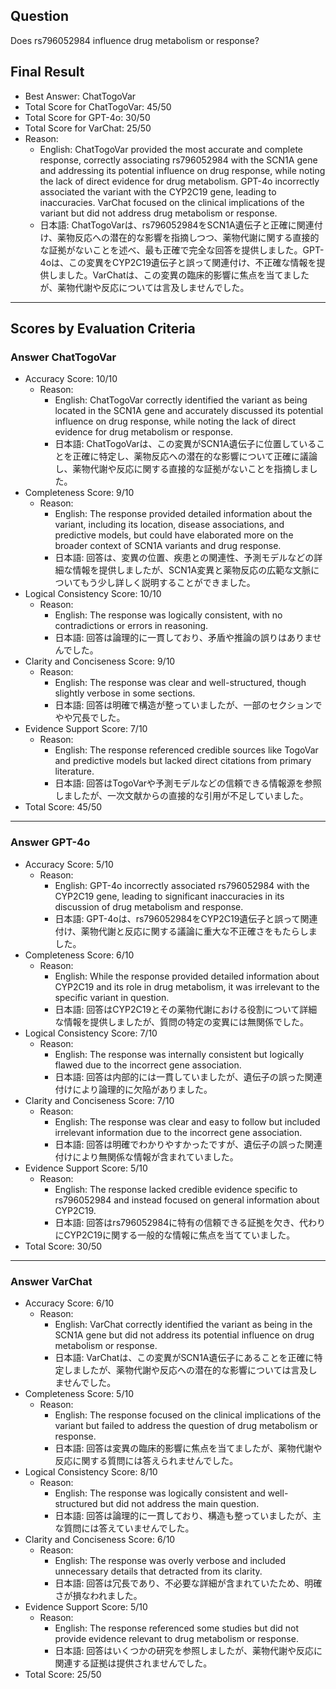 ## Question

Does rs796052984 influence drug metabolism or response?

## Final Result

- Best Answer: ChatTogoVar
- Total Score for ChatTogoVar: 45/50
- Total Score for GPT-4o: 30/50
- Total Score for VarChat: 25/50
- Reason:
  - English: ChatTogoVar provided the most accurate and complete response, correctly associating rs796052984 with the SCN1A gene and addressing its potential influence on drug response, while noting the lack of direct evidence for drug metabolism. GPT-4o incorrectly associated the variant with the CYP2C19 gene, leading to inaccuracies. VarChat focused on the clinical implications of the variant but did not address drug metabolism or response.
  - 日本語: ChatTogoVarは、rs796052984をSCN1A遺伝子と正確に関連付け、薬物反応への潜在的な影響を指摘しつつ、薬物代謝に関する直接的な証拠がないことを述べ、最も正確で完全な回答を提供しました。GPT-4oは、この変異をCYP2C19遺伝子と誤って関連付け、不正確な情報を提供しました。VarChatは、この変異の臨床的影響に焦点を当てましたが、薬物代謝や反応については言及しませんでした。

---

## Scores by Evaluation Criteria

### Answer ChatTogoVar
- Accuracy Score: 10/10
  - Reason: 
    - English: ChatTogoVar correctly identified the variant as being located in the SCN1A gene and accurately discussed its potential influence on drug response, while noting the lack of direct evidence for drug metabolism or response.
    - 日本語: ChatTogoVarは、この変異がSCN1A遺伝子に位置していることを正確に特定し、薬物反応への潜在的な影響について正確に議論し、薬物代謝や反応に関する直接的な証拠がないことを指摘しました。
- Completeness Score: 9/10
  - Reason: 
    - English: The response provided detailed information about the variant, including its location, disease associations, and predictive models, but could have elaborated more on the broader context of SCN1A variants and drug response.
    - 日本語: 回答は、変異の位置、疾患との関連性、予測モデルなどの詳細な情報を提供しましたが、SCN1A変異と薬物反応の広範な文脈についてもう少し詳しく説明することができました。
- Logical Consistency Score: 10/10
  - Reason: 
    - English: The response was logically consistent, with no contradictions or errors in reasoning.
    - 日本語: 回答は論理的に一貫しており、矛盾や推論の誤りはありませんでした。
- Clarity and Conciseness Score: 9/10
  - Reason: 
    - English: The response was clear and well-structured, though slightly verbose in some sections.
    - 日本語: 回答は明確で構造が整っていましたが、一部のセクションでやや冗長でした。
- Evidence Support Score: 7/10
  - Reason: 
    - English: The response referenced credible sources like TogoVar and predictive models but lacked direct citations from primary literature.
    - 日本語: 回答はTogoVarや予測モデルなどの信頼できる情報源を参照しましたが、一次文献からの直接的な引用が不足していました。
- Total Score: 45/50

---

### Answer GPT-4o
- Accuracy Score: 5/10
  - Reason: 
    - English: GPT-4o incorrectly associated rs796052984 with the CYP2C19 gene, leading to significant inaccuracies in its discussion of drug metabolism and response.
    - 日本語: GPT-4oは、rs796052984をCYP2C19遺伝子と誤って関連付け、薬物代謝と反応に関する議論に重大な不正確さをもたらしました。
- Completeness Score: 6/10
  - Reason: 
    - English: While the response provided detailed information about CYP2C19 and its role in drug metabolism, it was irrelevant to the specific variant in question.
    - 日本語: 回答はCYP2C19とその薬物代謝における役割について詳細な情報を提供しましたが、質問の特定の変異には無関係でした。
- Logical Consistency Score: 7/10
  - Reason: 
    - English: The response was internally consistent but logically flawed due to the incorrect gene association.
    - 日本語: 回答は内部的には一貫していましたが、遺伝子の誤った関連付けにより論理的に欠陥がありました。
- Clarity and Conciseness Score: 7/10
  - Reason: 
    - English: The response was clear and easy to follow but included irrelevant information due to the incorrect gene association.
    - 日本語: 回答は明確でわかりやすかったですが、遺伝子の誤った関連付けにより無関係な情報が含まれていました。
- Evidence Support Score: 5/10
  - Reason: 
    - English: The response lacked credible evidence specific to rs796052984 and instead focused on general information about CYP2C19.
    - 日本語: 回答はrs796052984に特有の信頼できる証拠を欠き、代わりにCYP2C19に関する一般的な情報に焦点を当てていました。
- Total Score: 30/50

---

### Answer VarChat
- Accuracy Score: 6/10
  - Reason: 
    - English: VarChat correctly identified the variant as being in the SCN1A gene but did not address its potential influence on drug metabolism or response.
    - 日本語: VarChatは、この変異がSCN1A遺伝子にあることを正確に特定しましたが、薬物代謝や反応への潜在的な影響については言及しませんでした。
- Completeness Score: 5/10
  - Reason: 
    - English: The response focused on the clinical implications of the variant but failed to address the question of drug metabolism or response.
    - 日本語: 回答は変異の臨床的影響に焦点を当てましたが、薬物代謝や反応に関する質問には答えられませんでした。
- Logical Consistency Score: 8/10
  - Reason: 
    - English: The response was logically consistent and well-structured but did not address the main question.
    - 日本語: 回答は論理的に一貫しており、構造も整っていましたが、主な質問には答えていませんでした。
- Clarity and Conciseness Score: 6/10
  - Reason: 
    - English: The response was overly verbose and included unnecessary details that detracted from its clarity.
    - 日本語: 回答は冗長であり、不必要な詳細が含まれていたため、明確さが損なわれました。
- Evidence Support Score: 5/10
  - Reason: 
    - English: The response referenced some studies but did not provide evidence relevant to drug metabolism or response.
    - 日本語: 回答はいくつかの研究を参照しましたが、薬物代謝や反応に関連する証拠は提供されませんでした。
- Total Score: 25/50